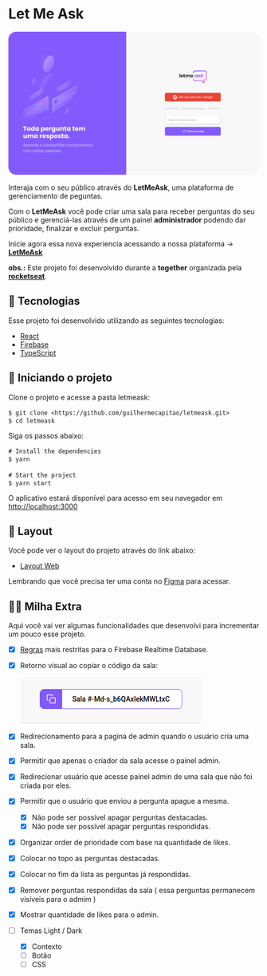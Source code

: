 # Let Me Ask

![Home Let me ask](https://github.com/jorge-lba/letmeask/blob/main/readmeFiles/Pgina_inicial.png?raw=true)

Interaja com o seu público através do **LetMeAsk**, uma plataforma de gerenciamento de peguntas.

Com o **LetMeAsk**  você pode criar uma sala para receber perguntas do seu público e gerenciá-las através de um painel **administrador** podendo dar prioridade, finalizar e excluir perguntas.

Inicie agora essa nova experiencia acessando a nossa plataforma → **[LetMeAsk](https://dev-letmeask.herokuapp.com/)**

**obs.:** Este projeto foi desenvolvido durante a **<nlw/> together** organizada pela **[rocketseat](https://rocketseat.com.br/)**.

## 🧪 Tecnologias

Esse projeto foi desenvolvido utilizando as seguintes tecnologias:

- [React](https://reactjs.org/)
- [Firebase](https://firebase.google.com/)
- [TypeScript](https://www.typescriptlang.org/)

## 🚀 Iniciando o projeto

Clone o projeto e acesse a pasta letmeask:

```
$ git clone <https://github.com/guilhermecapitao/letmeask.git>
$ cd letmeask
```

Siga os passos abaixo:

```
# Install the dependencies
$ yarn

# Start the project
$ yarn start
```

O aplicativo estará disponível para acesso em seu navegador em [http://localhost:3000](http://localhost:3000/)

## 🔖 Layout

Você pode ver o layout do projeto através do link abaixo:

- [Layout Web](https://www.figma.com/file/u0BQK8rCf2KgzcukdRRCWh/Letmeask/duplicate)

Lembrando que você precisa ter uma conta no [Figma](http://figma.com/) para acessar.

## 👨‍💻 Milha Extra

Aqui você vai ver algumas funcionalidades que desenvolvi para incrementar um pouco esse projeto.

- [x]  [Regras](https://www.notion.so/86c1b697b0ebf3d9dbbd821d2faa1d71) mais restritas para o Firebase Realtime Database.
- [x]  Retorno visual ao copiar o código da sala:

    ![Efeito no botão copiar código da sala](https://github.com/jorge-lba/letmeask/blob/main/readmeFiles/clipboard-effect.gif?raw=true)

- [x]  Redirecionamento para a pagina de admin quando o usuário cria uma sala.
- [x]  Permitir que apenas o criador da sala acesse o painel admin.
- [x]  Redirecionar usuário que acesse painel admin de uma sala que não foi criada por eles.
- [x]  Permitir que o usuário que enviou a pergunta apague a mesma.
    - [x]  Não pode ser possível apagar perguntas destacadas.
    - [x]  Não pode ser possível apagar perguntas respondidas.
- [x]  Organizar order de prioridade com base na quantidade de likes.
- [x]  Colocar no topo as perguntas destacadas.
- [x]  Colocar no fim da lista as perguntas já respondidas.
- [x]  Remover perguntas respondidas da sala ( essa perguntas permanecem visíveis para o admim )
- [x]  Mostrar quantidade de likes para o admin.
- [ ]  Temas Light / Dark
    - [x]  Contexto
    - [ ]  Botão
    - [ ]  CSS